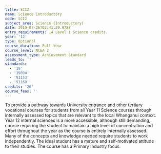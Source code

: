 ```yaml
---
title: SCI2
name: Science Introductory
code: SCI2
subject_area: Science (Introductory)
date: 2019-07-26T02:41:29.978Z
entry_requirements: 14 Level 1 Science credits.
year: '12'
type: Optional
course_duration: Full Year
course_level: NCEA 2
assessment_type: Achievement Standard
leads_to: ''
standards:
  - '18'
  - '19894'
  - '91153'
  - '91160'
credits: '26'
course_fees: ''
---
```

To provide a pathway towards University entrance and other tertiary vocational courses for students from all Year 11 Science courses through internally assessed topics that are relevant to the local Whanganui context. Year 12 internal sciences is a more accessible, although still demanding, course requiring the student to maintain a high level of concentration and effort throughout the year as the course is entirely internally assessed. Many of the concepts and knowledge needed require students to work independently. The ideal student has a mature and self-motivated attitude to their studies. The course has a Primary Industry focus.
